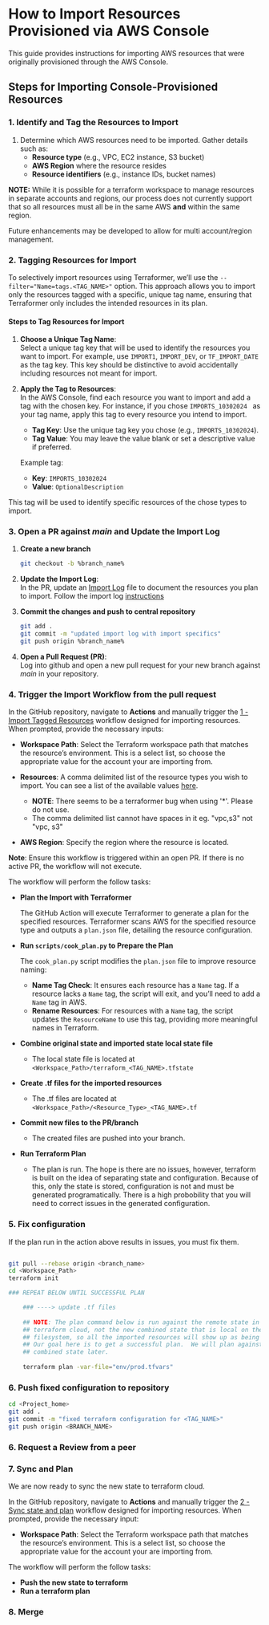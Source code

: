 # How to Import Resources Provisioned via AWS Console

This guide provides instructions for importing AWS resources that were originally provisioned through the AWS Console. 

## Steps for Importing Console-Provisioned Resources

### 1. Identify and Tag the Resources to Import

1. Determine which AWS resources need to be imported. Gather details such as:
	- **Resource type** (e.g., VPC, EC2 instance, S3 bucket)
	- **AWS Region** where the resource resides
	- **Resource identifiers** (e.g., instance IDs, bucket names)

**NOTE:** While it is possible for a terraform workspace to manage resources in separate accounts and regions, our process does not currently support that so all resources must all be in the same AWS **and** within the same region.  

Future enhancements may be developed to allow for multi account/region management.

### 2. Tagging Resources for Import

To selectively import resources using Terraformer, we’ll use the `--filter="Name=tags.<TAG_NAME>"` option. This approach allows you to import only the resources tagged with a specific, unique tag name, ensuring that Terraformer only includes the intended resources in its plan.

#### Steps to Tag Resources for Import

1. **Choose a Unique Tag Name**:  
   Select a unique tag key that will be used to identify the resources you want to import. For example, use `IMPORT1`, `IMPORT_DEV`, or `TF_IMPORT_DATE` as the tag key. This key should be distinctive to avoid accidentally including resources not meant for import.

2. **Apply the Tag to Resources**:  
   In the AWS Console, find each resource you want to import and add a tag with the chosen key. For instance, if you chose `IMPORTS_10302024 ` as your tag name, apply this tag to every resource you intend to import.

   - **Tag Key**: Use the unique tag key you chose (e.g., `IMPORTS_10302024`).
   - **Tag Value**: You may leave the value blank or set a descriptive value if preferred.

   Example tag:
   - **Key**: `IMPORTS_10302024 `
   - **Value**: `OptionalDescription`

  This tag will be used to identify specific resources of the chose types to import.


### 3. Open a PR against *main* and Update the Import Log

1. **Create a new branch**
	
	```sh
	git checkout -b %branch_name%
	```
2. **Update the Import Log**:  
   In the PR, update an [Import Log](./IMPORT_LOG.md) file to document the resources you plan to import. Follow the import log [instructions](./IMPORT_LOG_INSTRUCTIONS.md)
3. **Commit the changes and push to central repository**
	
	```sh
	git add .
	git commit -m "updated import log with import specifics"
	git push origin %branch_name%
	```
1. **Open a Pull Request (PR)**:  
   Log into github and open a new pull request for your new branch against *main* in your repository. 


### 4. Trigger the Import Workflow from the pull request


In the GitHub repository, navigate to **Actions** and manually trigger the [1 - Import Tagged Resources](../../.github/workflows/import_tagged_resources.yml) workflow designed for importing resources. When prompted, provide the necessary inputs:

- **Workspace Path**: Select the Terraform workspace path that matches the resource’s environment.  This is a select list, so choose the appropriate value for the account your are importing from.
- **Resources**: A comma delimited list of the resource types you wish to import.  You can see a list of the available values [here](https://github.com/GoogleCloudPlatform/terraformer/tree/master/providers/aws).
	- **NOTE**: There seems to be a terraformer bug when using '*'. Please do not use.
	- The comma delimited list cannot have spaces in it eg. "vpc,s3" not "vpc, s3"
	 
- **AWS Region**: Specify the region where the resource is located.

**Note**: Ensure this workflow is triggered within an open PR. If there is no active PR, the workflow will not execute.

The workflow will perform the follow tasks:

- **Plan the Import with Terraformer**

	The GitHub Action will execute Terraformer to generate a plan for the specified resources. Terraformer scans AWS for the specified resource type and outputs a `plan.json` file, detailing the resource configuration.

- **Run `scripts/cook_plan.py` to Prepare the Plan**

	The `cook_plan.py` script modifies the `plan.json` file to improve resource naming:
	- **Name Tag Check**: It ensures each resource has a `Name` tag. If a resource lacks a `Name` tag, the script will exit, and you’ll need to add a `Name` tag in AWS.
	- **Rename Resources**: For resources with a `Name` tag, the script updates the `ResourceName` to use this tag, providing more meaningful names in Terraform.

-  **Combine original state and imported state local state file**
	- The local state file is located at `<Workspace_Path>/terraform_<TAG_NAME>.tfstate`

-  **Create .tf files for the imported resources**
	- The .tf files are located at `<Workspace_Path>/<Resource_Type>_<TAG_NAME>.tf`

-  **Commit new files to the PR/branch**
	- The created files are pushed into your branch.
	
-  **Run Terraform Plan**
	- The plan is run.  The hope is there are no issues, however, terraform  is built on the idea of separating state and configuration. Because of this, only the state is stored, configuration is not and must be generated programatically.  There is a high probobility that you will need to correct issues in the generated configuration.  

### 5. Fix configuration

If the plan run in the action above results in issues, you must fix them.

```bash

git pull --rebase origin <branch_name>
cd <Workspace_Path>
terraform init

### REPEAT BELOW UNTIL SUCCESSFUL PLAN

	### ----> update .tf files
	
	## NOTE: The plan command below is run against the remote state in 
	## terraform cloud, not the new combined state that is local on the 
	## filesystem, so all the imported resources will show up as being added.  
	## Our goal here is to get a successful plan.  We will plan against the 
	## combined state later.
	
	terraform plan -var-file="env/prod.tfvars"
```

### 6. Push fixed configuration to repository

```bash
cd <Project_home>
git add .
git commit -m "fixed terraform configuration for <TAG_NAME>"
git push origin <BRANCH_NAME>
```

### 6. Request a Review from a peer

### 7. Sync and Plan

We are now ready to sync the new state to terraform cloud.

In the GitHub repository, navigate to **Actions** and manually trigger the [2 - Sync state and plan](../../.github/workflows/sync_and_plan.yml) workflow designed for importing resources. When prompted, provide the necessary input:


- **Workspace Path**: Select the Terraform workspace path that matches the resource’s environment.  This is a select list, so choose the appropriate value for the account your are importing from.

The workflow will perform the follow tasks:

- **Push the new state to terraform**
- **Run a terraform plan**



### 8. Merge
